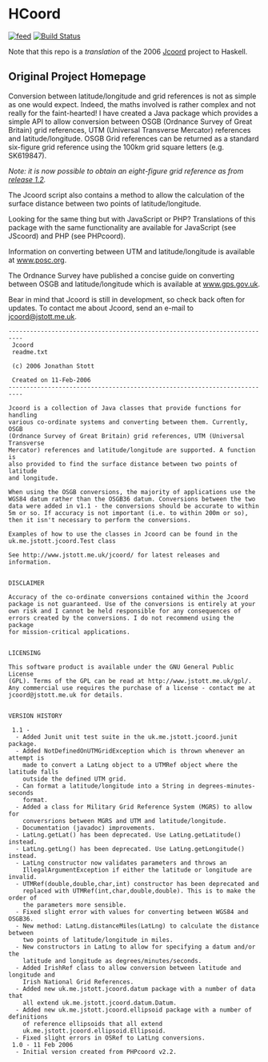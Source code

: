 # HCoord

[![feed](https://budueba.com/hackage/hcoord)](https://hackage.haskell.org/package/hcoord)
[![Build Status](https://travis-ci.org/danfran/hcoord.svg?branch=master)](https://travis-ci.org/danfran/hcoord)

Note that this repo is a _translation_ of the 2006 [Jcoord](http://www.jstott.me.uk/jcoord) project to Haskell.

## Original Project Homepage ##
Conversion between latitude/longitude and grid references is not as simple as one would expect. Indeed, the maths involved is rather complex and not really for the faint-hearted! I have created a Java package which provides a simple API to allow conversion between OSGB (Ordnance Survey of Great Britain) grid references, UTM (Universal Transverse Mercator) references and latitude/longitude. OSGB Grid references can be returned as a standard six-figure grid reference using the 100km grid square letters (e.g. SK619847).

_Note: it is now possible to obtain an eight-figure grid reference as from [release 1.2](https://github.com/xni06/JCoord/releases/tag/1.2)._

The Jcoord script also contains a method to allow the calculation of the surface distance between two points of latitude/longitude.

Looking for the same thing but with JavaScript or PHP? Translations of this package with the same functionality are available for JavaScript (see JScoord) and PHP (see PHPcoord).

Information on converting between UTM and latitude/longitude is available at www.posc.org.

The Ordnance Survey have published a concise guide on converting between OSGB and latitude/longitude which is available at www.gps.gov.uk.

Bear in mind that Jcoord is still in development, so check back often for updates. To contact me about Jcoord, send an e-mail to jcoord@jstott.me.uk.

```
--------------------------------------------------------------------------
 Jcoord
 readme.txt
 
 (c) 2006 Jonathan Stott
 
 Created on 11-Feb-2006
--------------------------------------------------------------------------

Jcoord is a collection of Java classes that provide functions for handling
various co-ordinate systems and converting between them. Currently, OSGB
(Ordnance Survey of Great Britain) grid references, UTM (Universal Transverse
Mercator) references and latitude/longitude are supported. A function is 
also provided to find the surface distance between two points of latitude
and longitude.

When using the OSGB conversions, the majority of applications use the
WGS84 datum rather than the OSGB36 datum. Conversions between the two
data were added in v1.1 - the conversions should be accurate to within
5m or so. If accuracy is not important (i.e. to within 200m or so),
then it isn't necessary to perform the conversions.

Examples of how to use the classes in Jcoord can be found in the
uk.me.jstott.jcoord.Test class

See http://www.jstott.me.uk/jcoord/ for latest releases and information.


DISCLAIMER

Accuracy of the co-ordinate conversions contained within the Jcoord
package is not guaranteed. Use of the conversions is entirely at your
own risk and I cannot be held responsible for any consequences of
errors created by the conversions. I do not recommend using the package
for mission-critical applications.


LICENSING

This software product is available under the GNU General Public License
(GPL). Terms of the GPL can be read at http://www.jstott.me.uk/gpl/.
Any commercial use requires the purchase of a license - contact me at
jcoord@jstott.me.uk for details.


VERSION HISTORY

 1.1 -
  - Added Junit unit test suite in the uk.me.jstott.jcoord.junit package.
  - Added NotDefinedOnUTMGridException which is thrown whenever an attempt is
    made to convert a LatLng object to a UTMRef object where the latitude falls
    outside the defined UTM grid.
  - Can format a latitude/longitude into a String in degrees-minutes-seconds
    format.
  - Added a class for Military Grid Reference System (MGRS) to allow for
    conversrions between MGRS and UTM and latitude/longitude.
  - Documentation (javadoc) improvements.
  - LatLng.getLat() has been deprecated. Use LatLng.getLatitude() instead.
  - LatLng.getLng() has been deprecated. Use LatLng.getLongitude() instead.
  - LatLng constructor now validates parameters and throws an
    IllegalArgumentException if either the latitude or longitude are invalid.
  - UTMRef(double,double,char,int) constructor has been deprecated and
    replaced with UTMRef(int,char,double,double). This is to make the order of
    the parameters more sensible.
  - Fixed slight error with values for converting between WGS84 and OSGB36.
  - New method: LatLng.distanceMiles(LatLng) to calculate the distance between
    two points of latitude/longitude in miles.
  - New constructors in LatLng to allow for specifying a datum and/or the
    latitude and longitude as degrees/minutes/seconds.
  - Added IrishRef class to allow conversion between latitude and longitude and
    Irish National Grid References.
  - Added new uk.me.jstott.jcoord.datum package with a number of data that
    all extend uk.me.jstott.jcoord.datum.Datum.
  - Added new uk.me.jstott.jcoord.ellipsoid package with a number of definitions
    of reference ellipsoids that all extend
    uk.me.jstott.jcoord.ellipsoid.Ellipsoid.
  - Fixed slight errors in OSRef to LatLng conversions.
 1.0 - 11 Feb 2006
  - Initial version created from PHPcoord v2.2.
```

